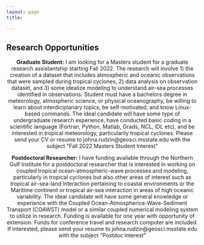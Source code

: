 ```yaml
---
layout: page
title: 

---
```


<h2> Research Opportunities </h2>

<p align="center"> <b>Graduate Student:</b> I am looking for a Masters student for a graduate research assistantship starting Fall 2022. The research will involve 1) the creation of a dataset that includes atmospheric and oceanic observations that were sampled during tropical cyclones, 2) data analysis on observation dataset, and 3) some idealize modeling to understand air-sea processes identified in observations. Student must have a bachelors degree in meteorology, atmospheric science, or physical oceanography, be willing to learn about interdiciplanary topics, be self-motivated, and know Linux-based commands. The ideal candidate will have some type of undergraduate research experience, have conducted basic coding in a scientific language (Fortran, Python, Matlab, Grads, NCL, IDL etc), and be interested in tropical meteorology, particularily tropical cyclones. Please send your CV or resume to johna.rudzin@geosci.msstate.edu with the subject "Fall 2022 Masters Student Interest"</p>

<p align="center"> <b>Postdoctoral Researcher:</b> I have funding available through the Northern Gulf Institute for a postdoctoral researcher that is interested in working on coupled tropical ocean-atmospheric-wave processes and modeling, particularly in tropical cyclones but also other areas of interest such as tropical air-sea-land interaction pertaining to coastal environments or the Maritime continent or tropical air-sea interaction in areas of high oceanic variability. The ideal candidate will have some general knowledge or experience with the Coupled Ocean-Atmospherice-Wave-Sediment Transport (COAWST) model or a similar coupled numerical modeling system to utilize in research. Funding is available for one year with opportunity of extension. Funds for conference travel and research computer are included. If interested, please send your resume to johna.rudzin@geosci.msstate.edu with the subject "Postdoc Interest"</p>
